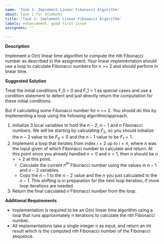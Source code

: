 ```yaml
---
name: 'Task 1: Implement Linear Fibonacci Algorithm'
about: Task 1 for Students
title: 'Task 1: Implement Linear Fibonacci Algorithm'
labels: enhancement, good first issue
assignees: ''

---
```


**Description**

Implement a O(n) linear time algorithm to compute the nth Fibonacci number as described
in the assignment.  Your linear implementation should use a loop to calculate 
Fibonacci numbers for n >= 2 and should perform in linear time.

**Suggested Solution**

Treat the initial conditions F_0 = 0 and F_1 = 1 as special cases and use a condition statement to detect and just directly return the computation for these initial conditions.

But if calculating some Fibonacci number for n >= 2.  You should do this 
by implementing a loop using the following algorithm/approach.

1. Initialize 3 local variables to hold the $n-2$, $n-1$ and $n$ Fibonacci
   numbers.  We will be starting by calculating $F_2$, so you should initialize
   the $n-2$ value to be $F_0 = 0$ and the $n-1$ value to be $F_1 = 1$.
2. Implement a loop that iterates from index $i = 2$ up to $i = n$, where $n$
   was the input given of which Fibonacci number to calculate and return.  At this
   point since you already handled $n = 0$ and $n = 1$, then $n$ should be
   $n >= 2$ at this point.
   - Calculate the current $n^{th}$ Fibonacci number using the values in $n-1$
     and $n-2$ variables.
   - Copy the $n-1$ to the $n-2$ value and the $n$ you just calculated to the
     $n-1$.  This shifting is in preparation for the next loop iteration, if
	 more loop iterations are needed.
3. Return the final calculated $n$ Fibonacci number from the loop.


**Additional Requirements**

- Implementation is required to be an O(n) linear time algorithm using a loop
  that runs approximately n iterations to calculate the nth Fibonacci number.
- All implementations take a single integer n as input, and return an int result
  which is the computed nth Fibonacci number of the Fibonacci sequence.
